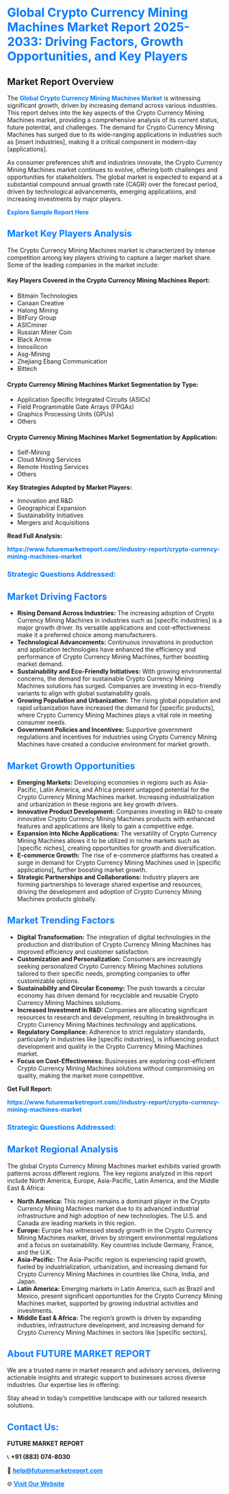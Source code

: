 <h1 style="color: #007BFF;">Global Crypto Currency Mining Machines Market Report 2025-2033: Driving Factors, Growth Opportunities, and Key Players</h1>

<section id="overview">
<h2>Market Report Overview</h2>
<p>The <a href="https://www.futuremarketreport.com//industry-report/crypto-currency-mining-machines-market" style="color: #007BFF; text-decoration: none;"><strong>Global Crypto Currency Mining Machines Market</strong></a> is witnessing significant growth, driven by increasing demand across various industries. This report delves into the key aspects of the Crypto Currency Mining Machines market, providing a comprehensive analysis of its current status, future potential, and challenges. The demand for Crypto Currency Mining Machines has surged due to its wide-ranging applications in industries such as [insert industries], making it a critical component in modern-day [applications].</p>
<p>As consumer preferences shift and industries innovate, the Crypto Currency Mining Machines market continues to evolve, offering both challenges and opportunities for stakeholders. The global market is expected to expand at a substantial compound annual growth rate (CAGR) over the forecast period, driven by technological advancements, emerging applications, and increasing investments by major players.</p>
</section>

<section id="overview">
<p><a href="https://www.futuremarketreport.com//request-sample/reportId=45636" style="color: #007BFF; text-decoration: none;"><strong>Explore Sample Report Here</strong></a></p>
</section>

<section id="key-players">
<h2 style="color: #007BFF;">Market Key Players Analysis</h2>
<p>The Crypto Currency Mining Machines market is characterized by intense competition among key players striving to capture a larger market share. Some of the leading companies in the market include:</p>
<h4>Key Players Covered in the Crypto Currency Mining Machines Report:</h4>
<ul><li>Bitmain Technologies</li><li>Canaan Creative</li><li>Halong Mining</li><li>BitFury Group</li><li>ASICminer</li><li>Russian Miner Coin</li><li>Black Arrow</li><li>Innosilicon</li><li>Asg-Mining</li><li>Zhejiang Ebang Communication</li><li>Bittech</li></ul>
<h4>Crypto Currency Mining Machines Market Segmentation by Type:</h4>
<ul><li>Application Specific Integrated Circuits (ASICs)</li><li>Field Programmable Gate Arrays (FPGAs)</li><li>Graphics Processing Units (GPUs)</li><li>Others</li></ul>

<h4>Crypto Currency Mining Machines Market Segmentation by Application:</h4>
<ul><li>Self-Mining</li><li>Cloud Mining Services</li><li>Remote Hosting Services</li><li>Others</li></ul>
<p><strong>Key Strategies Adopted by Market Players:</strong></p>
<ul>
<li>Innovation and R&D</li>
<li>Geographical Expansion</li>
<li>Sustainability Initiatives</li>
<li>Mergers and Acquisitions</li>
</ul>
</section>

<section>
<p><strong>Read Full Analysis: </strong></p><a href="https://www.futuremarketreport.com//industry-report/crypto-currency-mining-machines-market" style="color: #007BFF; text-decoration: none;"><strong>https://www.futuremarketreport.com//industry-report/crypto-currency-mining-machines-market</strong></a>
<h3 style="color: #007BFF;">Strategic Questions Addressed:</h3>
</section>

<section id="driving-factors">
<h2 style="color: #007BFF;">Market Driving Factors</h2>
<ul>
<li><strong>Rising Demand Across Industries:</strong> The increasing adoption of Crypto Currency Mining Machines in industries such as [specific industries] is a major growth driver. Its versatile applications and cost-effectiveness make it a preferred choice among manufacturers.</li>
<li><strong>Technological Advancements:</strong> Continuous innovations in production and application technologies have enhanced the efficiency and performance of Crypto Currency Mining Machines, further boosting market demand.</li>
<li><strong>Sustainability and Eco-Friendly Initiatives:</strong> With growing environmental concerns, the demand for sustainable Crypto Currency Mining Machines solutions has surged. Companies are investing in eco-friendly variants to align with global sustainability goals.</li>
<li><strong>Growing Population and Urbanization:</strong> The rising global population and rapid urbanization have increased the demand for [specific products], where Crypto Currency Mining Machines plays a vital role in meeting consumer needs.</li>
<li><strong>Government Policies and Incentives:</strong> Supportive government regulations and incentives for industries using Crypto Currency Mining Machines have created a conducive environment for market growth.</li>
</ul>
</section>

<section id="growth-opportunities">
<h2 style="color: #007BFF;">Market Growth Opportunities</h2>
<ul>
<li><strong>Emerging Markets:</strong> Developing economies in regions such as Asia-Pacific, Latin America, and Africa present untapped potential for the Crypto Currency Mining Machines market. Increasing industrialization and urbanization in these regions are key growth drivers.</li>
<li><strong>Innovative Product Development:</strong> Companies investing in R&D to create innovative Crypto Currency Mining Machines products with enhanced features and applications are likely to gain a competitive edge.</li>
<li><strong>Expansion into Niche Applications:</strong> The versatility of Crypto Currency Mining Machines allows it to be utilized in niche markets such as [specific niches], creating opportunities for growth and diversification.</li>
<li><strong>E-commerce Growth:</strong> The rise of e-commerce platforms has created a surge in demand for Crypto Currency Mining Machines used in [specific applications], further boosting market growth.</li>
<li><strong>Strategic Partnerships and Collaborations:</strong> Industry players are forming partnerships to leverage shared expertise and resources, driving the development and adoption of Crypto Currency Mining Machines products globally.</li>
</ul>
</section>

<section id="trending-factors">
<h2 style="color: #007BFF;">Market Trending Factors</h2>
<ul>
<li><strong>Digital Transformation:</strong> The integration of digital technologies in the production and distribution of Crypto Currency Mining Machines has improved efficiency and customer satisfaction.</li>
<li><strong>Customization and Personalization:</strong> Consumers are increasingly seeking personalized Crypto Currency Mining Machines solutions tailored to their specific needs, prompting companies to offer customizable options.</li>
<li><strong>Sustainability and Circular Economy:</strong> The push towards a circular economy has driven demand for recyclable and reusable Crypto Currency Mining Machines solutions.</li>
<li><strong>Increased Investment in R&D:</strong> Companies are allocating significant resources to research and development, resulting in breakthroughs in Crypto Currency Mining Machines technology and applications.</li>
<li><strong>Regulatory Compliance:</strong> Adherence to strict regulatory standards, particularly in industries like [specific industries], is influencing product development and quality in the Crypto Currency Mining Machines market.</li>
<li><strong>Focus on Cost-Effectiveness:</strong> Businesses are exploring cost-efficient Crypto Currency Mining Machines solutions without compromising on quality, making the market more competitive.</li>
</ul>
</section>

<section>
<p><strong>Get Full Report: </strong></p><a href="https://www.futuremarketreport.com//industry-report/crypto-currency-mining-machines-market" style="color: #007BFF; text-decoration: none;"><strong>https://www.futuremarketreport.com//industry-report/crypto-currency-mining-machines-market</strong></a>
<h3 style="color: #007BFF;">Strategic Questions Addressed:</h3>
</section>


<section id="regional-analysis">
<h2 style="color: #007BFF;">Market Regional Analysis</h2>
<p>The global Crypto Currency Mining Machines market exhibits varied growth patterns across different regions. The key regions analyzed in this report include North America, Europe, Asia-Pacific, Latin America, and the Middle East & Africa:</p>
<ul>
<li><strong>North America:</strong> This region remains a dominant player in the Crypto Currency Mining Machines market due to its advanced industrial infrastructure and high adoption of new technologies. The U.S. and Canada are leading markets in this region.</li>
<li><strong>Europe:</strong> Europe has witnessed steady growth in the Crypto Currency Mining Machines market, driven by stringent environmental regulations and a focus on sustainability. Key countries include Germany, France, and the U.K.</li>
<li><strong>Asia-Pacific:</strong> The Asia-Pacific region is experiencing rapid growth, fueled by industrialization, urbanization, and increasing demand for Crypto Currency Mining Machines in countries like China, India, and Japan.</li>
<li><strong>Latin America:</strong> Emerging markets in Latin America, such as Brazil and Mexico, present significant opportunities for the Crypto Currency Mining Machines market, supported by growing industrial activities and investments.</li>
<li><strong>Middle East & Africa:</strong> The region’s growth is driven by expanding industries, infrastructure development, and increasing demand for Crypto Currency Mining Machines in sectors like [specific sectors].</li>
</ul>
</section>

<footer>
<h2 style="color: #007BFF;">About FUTURE MARKET REPORT</h2>
<p>We are a trusted name in market research and advisory services, delivering actionable insights and strategic support to businesses across diverse industries. Our expertise lies in offering:</p>

<p>Stay ahead in today’s competitive landscape with our tailored research solutions.</p>

<h2 style="color: #007BFF;">Contact Us:</h2>
<p><strong>FUTURE MARKET REPORT</strong></p>
<p>📞 <strong>+91 (883) 074-8030</strong></p>
<p>📧 <strong><a href="mailto:help@futuremarketreport.com" style="color: #007BFF;">help@futuremarketreport.com</a></strong></p>
<p>🌐 <strong><a href="https://www.futuremarketreport.com/" style="color: #007BFF;">Visit Our Website</a></strong></p>
</footer>